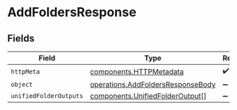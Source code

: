# AddFoldersResponse


## Fields

| Field                                                                                  | Type                                                                                   | Required                                                                               | Description                                                                            |
| -------------------------------------------------------------------------------------- | -------------------------------------------------------------------------------------- | -------------------------------------------------------------------------------------- | -------------------------------------------------------------------------------------- |
| `httpMeta`                                                                             | [components.HTTPMetadata](../../models/components/httpmetadata.md)                     | :heavy_check_mark:                                                                     | N/A                                                                                    |
| `object`                                                                               | [operations.AddFoldersResponseBody](../../models/operations/addfoldersresponsebody.md) | :heavy_minus_sign:                                                                     | N/A                                                                                    |
| `unifiedFolderOutputs`                                                                 | [components.UnifiedFolderOutput](../../models/components/unifiedfolderoutput.md)[]     | :heavy_minus_sign:                                                                     | N/A                                                                                    |